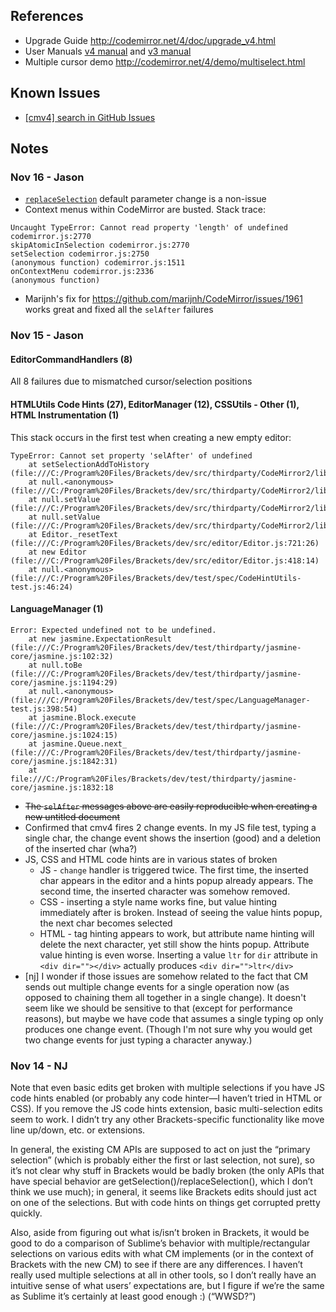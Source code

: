 ## References

* Upgrade Guide http://codemirror.net/4/doc/upgrade_v4.html
* User Manuals [v4 manual](http://codemirror.net/4/doc/manual.html) and [v3 manual](http://codemirror.net/doc/manual.html)
* Multiple cursor demo http://codemirror.net/4/demo/multiselect.html

## Known Issues

* [[cmv4] search in GitHub Issues](https://github.com/adobe/brackets/search?q=%22%5Bcmv4%5D%22&type=Issues)

## Notes

### Nov 16 - Jason

* [`replaceSelection`](http://codemirror.net/4/doc/upgrade_v4.html#replaceSelection) default parameter change is a non-issue
* Context menus within CodeMirror are busted. Stack trace:

```
Uncaught TypeError: Cannot read property 'length' of undefined codemirror.js:2770
skipAtomicInSelection codemirror.js:2770
setSelection codemirror.js:2750
(anonymous function) codemirror.js:1511
onContextMenu codemirror.js:2336
(anonymous function)
```

* Marijnh's fix for https://github.com/marijnh/CodeMirror/issues/1961 works great and fixed all the `selAfter` failures

### Nov 15 - Jason

#### EditorCommandHandlers (8)

All 8 failures due to mismatched cursor/selection positions

#### HTMLUtils Code Hints (27), EditorManager (12), CSSUtils - Other (1), HTML Instrumentation (1)

This stack occurs in the first test when creating a new empty editor:

```
TypeError: Cannot set property 'selAfter' of undefined
    at setSelectionAddToHistory (file:///C:/Program%20Files/Brackets/dev/src/thirdparty/CodeMirror2/lib/codemirror.js:2720:36)
    at null.<anonymous> (file:///C:/Program%20Files/Brackets/dev/src/thirdparty/CodeMirror2/lib/codemirror.js:5070:7)
    at null.setValue (file:///C:/Program%20Files/Brackets/dev/src/thirdparty/CodeMirror2/lib/codemirror.js:1520:24)
    at null.setValue (file:///C:/Program%20Files/Brackets/dev/src/thirdparty/CodeMirror2/lib/codemirror.js:5317:40)
    at Editor._resetText (file:///C:/Program%20Files/Brackets/dev/src/editor/Editor.js:721:26)
    at new Editor (file:///C:/Program%20Files/Brackets/dev/src/editor/Editor.js:418:14)
    at null.<anonymous> (file:///C:/Program%20Files/Brackets/dev/test/spec/CodeHintUtils-test.js:46:24)
```

#### LanguageManager (1)

```
Error: Expected undefined not to be undefined.
    at new jasmine.ExpectationResult (file:///C:/Program%20Files/Brackets/dev/test/thirdparty/jasmine-core/jasmine.js:102:32)
    at null.toBe (file:///C:/Program%20Files/Brackets/dev/test/thirdparty/jasmine-core/jasmine.js:1194:29)
    at null.<anonymous> (file:///C:/Program%20Files/Brackets/dev/test/spec/LanguageManager-test.js:398:54)
    at jasmine.Block.execute (file:///C:/Program%20Files/Brackets/dev/test/thirdparty/jasmine-core/jasmine.js:1024:15)
    at jasmine.Queue.next_ (file:///C:/Program%20Files/Brackets/dev/test/thirdparty/jasmine-core/jasmine.js:1842:31)
    at file:///C:/Program%20Files/Brackets/dev/test/thirdparty/jasmine-core/jasmine.js:1832:18
```

* ~~The `selAfter` messages above are easily reproducible when creating a new untitled document~~
* Confirmed that cmv4 fires 2 change events. In my JS file test, typing a single char, the change event shows the insertion (good) and a deletion of the inserted char (wha?)
* JS, CSS and HTML code hints are in various states of broken
    * JS - `change` handler is triggered twice. The first time, the inserted char appears in the editor and a hints popup already appears. The second time, the inserted character was somehow removed.
    * CSS - inserting a style name works fine, but value hinting immediately after is broken. Instead of seeing the value hints popup, the next char becomes selected
    * HTML - tag hinting appears to work, but attribute name hinting will delete the next character, yet still show the hints popup. Attribute value hinting is even worse. Inserting a value `ltr` for `dir` attribute in `<div dir=""></div>` actually produces `<div dir="">ltr</div>`
* [nj] I wonder if those issues are somehow related to the fact that CM sends out multiple change events for a single operation now (as opposed to chaining them all together in a single change). It doesn't seem like we should be sensitive to that (except for performance reasons), but maybe we have code that assumes a single typing op only produces one change event. (Though I'm not sure why you would get two change events for just typing a character anyway.)

### Nov 14 - NJ

Note that even basic edits get broken with multiple selections if you have JS code hints enabled (or probably any code hinter—I haven’t tried in HTML or CSS). If you remove the JS code hints extension, basic multi-selection edits seem to work. I didn’t try any other Brackets-specific functionality like move line up/down, etc. or extensions.

In general, the existing CM APIs are supposed to act on just the “primary selection” (which is probably either the first or last selection, not sure), so it’s not clear why stuff in Brackets would be badly broken (the only APIs that have special behavior are getSelection()/replaceSelection(), which I don’t think we use much); in general, it seems like Brackets edits should just act on one of the selections. But with code hints on things get corrupted pretty quickly.

Also, aside from figuring out what is/isn’t broken in Brackets, it would be good to do a comparison of Sublime’s behavior with multiple/rectangular selections on various edits with what CM implements (or in the context of Brackets with the new CM) to see if there are any differences. I haven’t really used multiple selections at all in other tools, so I don’t really have an intuitive sense of what users’ expectations are, but I figure if we’re the same as Sublime it’s certainly at least good enough :) (“WWSD?”)